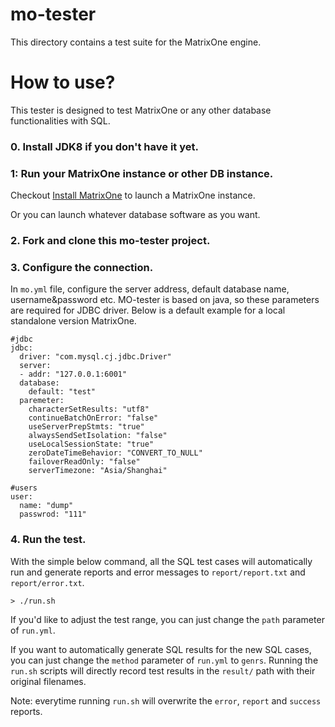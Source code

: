# mo-tester
This directory contains a test suite for the MatrixOne engine.

# How to use?

This tester is designed to test MatrixOne or any other database functionalities with SQL. 

### 0. Install JDK8 if you don't have it yet.  

### 1: Run your MatrixOne instance or other DB instance. 

Checkout [Install MatrixOne](https://docs.matrixorigin.io/0.4.0/MatrixOne/Get-Started/install-standalone-matrixone/) to launch a MatrixOne instance.

Or you can launch whatever database software as you want. 

### 2. Fork and clone this mo-tester project. 

### 3. Configure the connection. 

In `mo.yml` file, configure the server address, default database name, username&password etc. MO-tester is based on java, so these parameters are required for JDBC driver.
Below is a default example for a local standalone version MatrixOne.

```
#jdbc
jdbc:
  driver: "com.mysql.cj.jdbc.Driver"
  server:
  - addr: "127.0.0.1:6001"
  database:
    default: "test"
  paremeter:
    characterSetResults: "utf8"
    continueBatchOnError: "false"
    useServerPrepStmts: "true"
    alwaysSendSetIsolation: "false"
    useLocalSessionState: "true"
    zeroDateTimeBehavior: "CONVERT_TO_NULL"
    failoverReadOnly: "false"
    serverTimezone: "Asia/Shanghai"

#users
user:
  name: "dump"
  passwrod: "111"
```
### 4. Run the test.

With the simple below command, all the SQL test cases will automatically run and generate reports and error messages to `report/report.txt` and `report/error.txt`.

```
> ./run.sh
```

If you'd like to adjust the test range, you can just change the `path` parameter of `run.yml`. 

If you want to automatically generate SQL results for the new SQL cases, you can just change the `method` parameter of `run.yml` to `genrs`. Running the `run.sh` scripts will directly record test results in the `result/` path with their original filenames.

Note: everytime running `run.sh` will overwrite the `error`, `report` and `success` reports.

